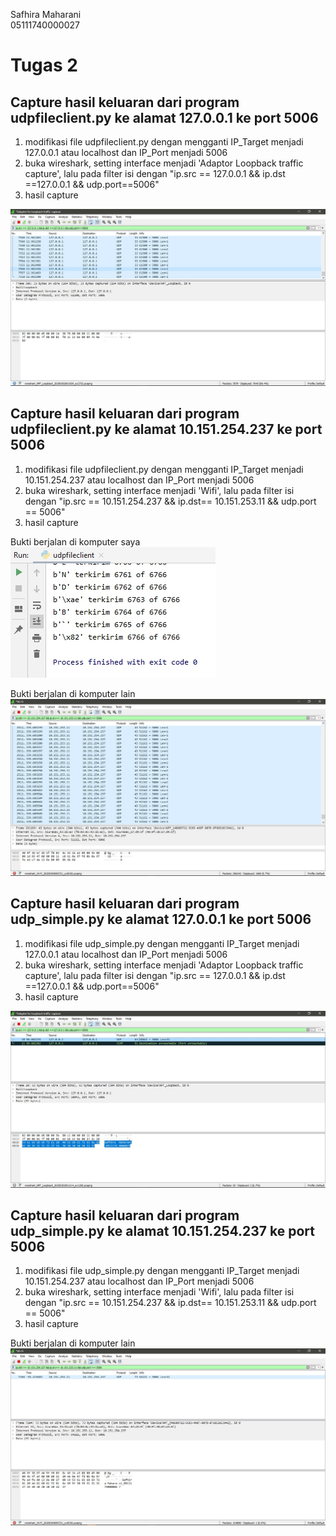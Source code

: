 Safhira Maharani <br> 05111740000027 <br>

# Tugas 2
## Capture hasil keluaran dari program udpfileclient.py ke alamat 127.0.0.1 ke port 5006
1. modifikasi file udpfileclient.py dengan mengganti IP_Target menjadi 127.0.0.1 atau localhost dan IP_Port menjadi 5006
2. buka wireshark, setting interface menjadi 'Adaptor Loopback traffic capture', lalu pada filter isi dengan "ip.src == 127.0.0.1 && ip.dst ==127.0.0.1 && udp.port==5006" 
3. hasil capture

![Client](foto/2.a.jpg)

## Capture hasil keluaran dari program udpfileclient.py ke alamat 10.151.254.237 ke port 5006

1. modifikasi file udpfileclient.py dengan mengganti IP_Target menjadi 10.151.254.237  atau localhost dan IP_Port menjadi 5006
2. buka wireshark, setting interface menjadi 'Wifi', lalu pada filter isi dengan "ip.src == 10.151.254.237 && ip.dst== 10.151.253.11 && udp.port == 5006"
3. hasil capture

Bukti berjalan di komputer saya
![Bukti berjalan di komputer saya](foto/2.2.jpg)

Bukti berjalan di komputer lain
![Bukti berjalan di komputer lain](foto/2.jpg)

## Capture hasil keluaran dari program udp_simple.py ke alamat 127.0.0.1 ke port 5006

1. modifikasi file udp_simple.py dengan mengganti IP_Target menjadi 127.0.0.1 atau localhost dan IP_Port menjadi 5006
2. buka wireshark, setting interface menjadi 'Adaptor Loopback traffic capture', lalu pada filter isi dengan "ip.src == 127.0.0.1 && ip.dst ==127.0.0.1 && udp.port==5006" 
3. hasil capture

![Client](foto/2.b.jpg)

## Capture hasil keluaran dari program udp_simple.py ke alamat 10.151.254.237 ke port 5006

1. modifikasi file udp_simple.py dengan mengganti IP_Target menjadi 10.151.254.237  atau localhost dan IP_Port menjadi 5006
2. buka wireshark, setting interface menjadi 'Wifi', lalu pada filter isi dengan "ip.src == 10.151.254.237 && ip.dst== 10.151.253.11 && udp.port == 5006"
3. hasil capture

Bukti berjalan di komputer lain
![Bukti berjalan di komputer lain](foto/1.jpg)
